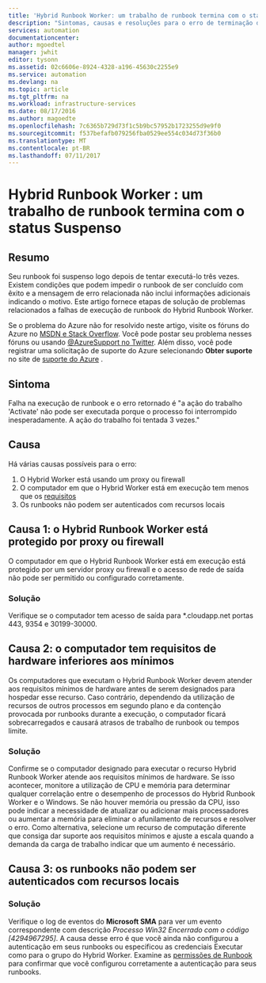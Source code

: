 ```yaml
---
title: 'Hybrid Runbook Worker: um trabalho de runbook termina com o status Suspenso | Microsoft Docs'
description: "Sintomas, causas e resoluções para o erro de terminação de trabalho do Hybrid Runbook Worker."
services: automation
documentationcenter: 
author: mgoedtel
manager: jwhit
editor: tysonn
ms.assetid: 02c6606e-8924-4328-a196-45630c2255e9
ms.service: automation
ms.devlang: na
ms.topic: article
ms.tgt_pltfrm: na
ms.workload: infrastructure-services
ms.date: 08/17/2016
ms.author: magoedte
ms.openlocfilehash: 7c6365b729d73f1c5b9bc57952b1723255d9e9f0
ms.sourcegitcommit: f537befafb079256fba0529ee554c034d73f36b0
ms.translationtype: MT
ms.contentlocale: pt-BR
ms.lasthandoff: 07/11/2017
---
```

# <a name="hybrid-runbook-worker-a-runbook-job-terminates-with-a-status-of-suspended"></a>Hybrid Runbook Worker : um trabalho de runbook termina com o status Suspenso
## <a name="summary"></a>Resumo
Seu runbook foi suspenso logo depois de tentar executá-lo três vezes. Existem condições que podem impedir o runbook de ser concluído com êxito e a mensagem de erro relacionada não inclui informações adicionais indicando o motivo. Este artigo fornece etapas de solução de problemas relacionados a falhas de execução de runbook do Hybrid Runbook Worker.

Se o problema do Azure não for resolvido neste artigo, visite os fóruns do Azure no [MSDN e Stack Overflow](https://azure.microsoft.com/support/forums/). Você pode postar seu problema nesses fóruns ou usando [@AzureSupport no Twitter](https://twitter.com/AzureSupport). Além disso, você pode registrar uma solicitação de suporte do Azure selecionando **Obter suporte** no site de [suporte do Azure](https://azure.microsoft.com/support/options/) .

## <a name="symptom"></a>Sintoma
Falha na execução de runbook e o erro retornado é "a ação do trabalho 'Activate' não pode ser executada porque o processo foi interrompido inesperadamente. A ação do trabalho foi tentada 3 vezes."

## <a name="cause"></a>Causa
Há várias causas possíveis para o erro: 

1. O Hybrid Worker está usando um proxy ou firewall
2. O computador em que o Hybrid Worker está em execução tem menos que os [requisitos](automation-hybrid-runbook-worker.md#hybrid-runbook-worker-requirements) 
3. Os runbooks não podem ser autenticados com recursos locais

## <a name="cause-1-hybrid-runbook-worker-is-behind-proxy-or-firewall"></a>Causa 1: o Hybrid Runbook Worker está protegido por proxy ou firewall
O computador em que o Hybrid Runbook Worker está em execução está protegido por um servidor proxy ou firewall e o acesso de rede de saída não pode ser permitido ou configurado corretamente.

### <a name="solution"></a>Solução
Verifique se o computador tem acesso de saída para *.cloudapp.net portas 443, 9354 e 30199-30000. 

## <a name="cause-2-computer-has-less-than-minimum-hardware-requirements"></a>Causa 2: o computador tem requisitos de hardware inferiores aos mínimos
Os computadores que executam o Hybrid Runbook Worker devem atender aos requisitos mínimos de hardware antes de serem designados para hospedar esse recurso. Caso contrário, dependendo da utilização de recursos de outros processos em segundo plano e da contenção provocada por runbooks durante a execução, o computador ficará sobrecarregados e causará atrasos de trabalho de runbook ou tempos limite. 

### <a name="solution"></a>Solução
Confirme se o computador designado para executar o recurso Hybrid Runbook Worker atende aos requisitos mínimos de hardware.  Se isso acontecer, monitore a utilização de CPU e memória para determinar qualquer correlação entre o desempenho de processos do Hybrid Runbook Worker e o Windows.  Se não houver memória ou pressão da CPU, isso pode indicar a necessidade de atualizar ou adicionar mais processadores ou aumentar a memória para eliminar o afunilamento de recursos e resolver o erro. Como alternativa, selecione um recurso de computação diferente que consiga dar suporte aos requisitos mínimos e ajuste a escala quando a demanda da carga de trabalho indicar que um aumento é necessário.         

## <a name="cause-3-runbooks-cannot-authenticate-with-local-resources"></a>Causa 3: os runbooks não podem ser autenticados com recursos locais
### <a name="solution"></a>Solução
Verifique o log de eventos do **Microsoft SMA** para ver um evento correspondente com descrição *Processo Win32 Encerrado com o código [4294967295]*.  A causa desse erro é que você ainda não configurou a autenticação em seus runbooks ou especificou as credenciais Executar como para o grupo do Hybrid Worker.  Examine as [permissões de Runbook](automation-hybrid-runbook-worker.md#runbook-permissions) para confirmar que você configurou corretamente a autenticação para seus runbooks.  

